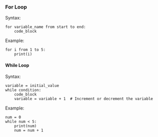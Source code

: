 
### For Loop
Syntax:
```ho
for variable_name from start to end:
    code_block
```

Example:
```ho
for i from 1 to 5:
    print(i)
```

#### While Loop
Syntax:
```ho
variable = initial_value
while condition:
    code_block
    variable = variable + 1  # Increment or decrement the variable
```

Example:
```ho
num = 0
while num < 5:
    print(num)
    num = num + 1
```
